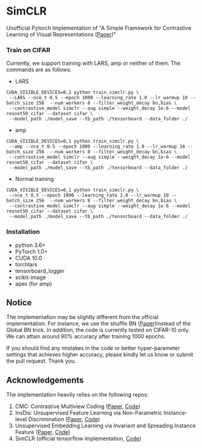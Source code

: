 # SimCLR

Unofficial Pytorch Implementation of "A Simple Framework for Contrastive Learning of Visual Representations ([Paper](https://arxiv.org/abs/2002.05709))"

### Train on CIFAR 

Currently, we support training with LARS, amp or neither of them. The commands are as follows:

- LARS
```
CUDA_VISIBLE_DEVICES=0,1 python train_simclr.py \
 --LARS --nce_t 0.5 --epoch 1000 --learning_rate 1.0 --lr_warmup 10 --batch_size 256  --num_workers 8 --filter_weight_decay bn,bias \  
 --contrastive_model simclr --aug simple --weight_decay 1e-6 --model resnet50_cifar --dataset cifar \
 --model_path ./model_save --tb_path ./tensorboard --data_folder ./  
```

- amp
```
CUDA_VISIBLE_DEVICES=0,1 python train_simclr.py \
 --amp --nce_t 0.5 --epoch 1000 --learning_rate 1.0 --lr_warmup 10 --batch_size 256  --num_workers 8 --filter_weight_decay bn,bias \
 --contrastive_model simclr --aug simple --weight_decay 1e-6 --model resnet50_cifar --dataset cifar \
 --model_path ./model_save --tb_path ./tensorboard --data_folder ./  
```

- Normal training
```
CUDA_VISIBLE_DEVICES=0,1 python train_simclr.py \
 --nce_t 0.5 --epoch 1000 --learning_rate 1.0 --lr_warmup 10 --batch_size 256  --num_workers 8 --filter_weight_decay bn,bias \
 --contrastive_model simclr --aug simple --weight_decay 1e-6 --model resnet50_cifar --dataset cifar \
 --model_path ./model_save --tb_path ./tensorboard --data_folder ./  
```

### Installation

- python 3.6+
- PyTorch 1.0+
- CUDA 10.0
- torchlars
- tensorboard_logger
- scikit-image
- apex (for amp)

## Notice

The implementation may be slightly different from the official implementation. For instance, we use the shuffle BN ([Paper](https://arxiv.org/abs/1911.05722))instead of the Global BN trick. 
In addition, the code is currently tested on CIFAR-10 only. We can attain around 90% accuracy after training 1000 epochs. 

If you should find any mistakes in the code or better hyper-parameter settings that achieves higher accuracy, please kindly let us know or submit the pull request. Thank you.


## Acknowledgements

The implementation heavily relies on the following repos:
1. CMC: Contrastive Multiview Coding ([Paper](http://arxiv.org/abs/1906.05849), [Code](https://github.com/HobbitLong/CMC))
2. InsDis: Unsupervised Feature Learning via Non-Parametric Instance-level Discrimination ([Paper](https://arxiv.org/abs/1805.01978), [Code](https://github.com/zhirongw/lemniscate.pytorch))
3. Unsupervised Embedding Learning via Invariant and Spreading Instance Feature ([Paper](https://arxiv.org/abs/1904.03436), [Code](https://github.com/mangye16/Unsupervised_Embedding_Learning))
4. SimCLR (official tensorflow implementation, [Code](https://github.com/google-research/simclr))
